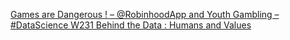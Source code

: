 [Games are Dangerous ! – @RobinhoodApp and Youth Gambling – #DataScience W231   Behind the Data : Humans and Values](https://qi.tc/qi/120313)
